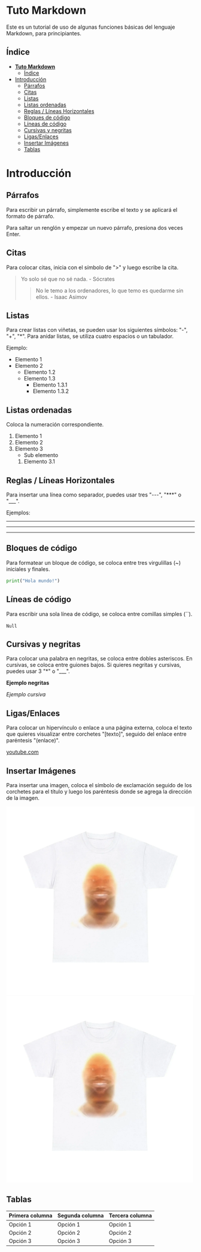 
# **Tuto Markdown**

Este es un tutorial de uso de algunas funciones básicas del lenguaje Markdown, para principiantes.

## Índice
- [**Tuto Markdown**](#tuto-markdown)
  - [Índice](#índice)
- [Introducción](#introducción)
  - [Párrafos](#párrafos)
  - [Citas](#citas)
  - [Listas](#listas)
  - [Listas ordenadas](#listas-ordenadas)
  - [Reglas / Líneas Horizontales](#reglas--líneas-horizontales)
  - [Bloques de código](#bloques-de-código)
  - [Líneas de código](#líneas-de-código)
  - [Cursivas y negritas](#cursivas-y-negritas)
  - [Ligas/Enlaces](#ligasenlaces)
  - [Insertar Imágenes](#insertar-imágenes)
  - [Tablas](#tablas)

# Introducción

## Párrafos
Para escribir un párrafo, simplemente escribe el texto y se aplicará el formato de párrafo.

Para saltar un renglón y empezar un nuevo párrafo, presiona dos veces Enter.

## Citas
Para colocar citas, inicia con el símbolo de ">" y luego escribe la cita.

> Yo solo sé que no sé nada. - Sócrates  
>> No le temo a los ordenadores, lo que temo es quedarme sin ellos. - Isaac Asimov 

## Listas
Para crear listas con viñetas, se pueden usar los siguientes símbolos: "-", "+", "*". Para anidar listas, se utiliza cuatro espacios o un tabulador.

Ejemplo:
- Elemento 1
- Elemento 2
  + Elemento 1.2
  + Elemento 1.3
    * Elemento 1.3.1
    * Elemento 1.3.2

## Listas ordenadas
Coloca la numeración correspondiente.

1. Elemento 1
2. Elemento 2
3. Elemento 3
   * Sub elemento
   1. Elemento 3.1

## Reglas / Líneas Horizontales
Para insertar una línea como separador, puedes usar tres "---", "***" o "___".

Ejemplos:

---
***
___

## Bloques de código
Para formatear un bloque de código, se coloca entre tres virgulillas (~) iniciales y finales.

~~~ Python 
print("Hola mundo!")
~~~ 

## Líneas de código 
Para escribir una sola línea de código, se coloca entre comillas simples (``).

`Null`

## Cursivas y negritas
Para colocar una palabra en negritas, se coloca entre dobles asteriscos. En cursivas, se coloca entre guiones bajos. Si quieres negritas y cursivas, puedes usar 3 "*" o "___".

**Ejemplo negritas**

_Ejemplo cursiva_

## Ligas/Enlaces
Para colocar un hipervínculo o enlace a una página externa, coloca el texto que quieres visualizar entre corchetes "[texto]", seguido del enlace entre paréntesis "(enlace)".

[youtube.com](https://www.youtube.com/)

## Insertar Imágenes
Para insertar una imagen, coloca el símbolo de exclamación seguido de los corchetes para el título y luego los paréntesis donde se agrega la dirección de la imagen.

![Esta es una imagen](image.png)  
<img src="image.png" width="500">

## Tablas

| Primera columna         | Segunda columna        | Tercera columna        |
|-------------------------|------------------------|------------------------|
| Opción 1                | Opción 1               | Opción 1               |
| Opción 2                | Opción 2               | Opción 2               |
| Opción 3                | Opción 3               | Opción 3               |
